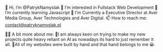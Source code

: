  👋 Hi, I’m @PatrykNamyslak
 👀 I’m interested in Fullstack Web Development
 🌱 I’m currently learning Javascript
 💼 I'm Currently a Executive Director at Aver Media Group, Aver Technologies and Aver Digital.
 📫 How to reach me: contact@patryknamyslak.pl

 🧑🏻 A bit more about me:
 🔺I am always keen on trying to make my new projects quite heavy reliant on AI
as nowadays its hard to just remember it all.
 🔺All of my websites were built by hand and that hand belongs to me 😀.

<!---
PatrykNamyslak/PatrykNamyslak is a ✨ special ✨ repository because its `README.md` (this file) appears on your GitHub profile.
You can click the Preview link to take a look at your changes.
--->

